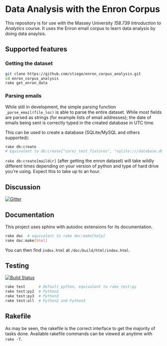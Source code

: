 # Data Analysis with the Enron Corpus

This repository is for use with the Massey University *158.739 Introduction to Analytics* course. It uses the Enron email corpus to learn data analysis by doing data anaylsis.

## Supported features

### Getting the dataset

```bash
git clone https://github.com/stiege/enron_corpus_analysis.git
cd enron_corpus_analysis
rake get_enron_data
```

### Parsing emails

While still in development, the simple parsing function `_parse_email(file_loc)` is able to parse the entire dataset. While most fields are parsed as strings (for example lists of email addresses); the date of emails being sent is correctly typed in the created database in UTC time.

This can be used to create a database (SQLite/MySQL and others supported):

```bash
rake db:create
# Equivalent to db:create["core/_test_fixtures", "sqlite:///database.db"]
```

`rake db:create[maildir]` (after getting the enron dataset) will take wildly different times depending on your version of python and type of hard drive you're using. Expect this to take up to an hour.

## Discussion

[![Gitter](https://badges.gitter.im/stiege/enron_corpus_analysis.svg)](https://gitter.im/stiege/enron_corpus_analysis?utm_source=badge&utm_medium=badge&utm_campaign=pr-badge)

## Documentation

This project uses sphinx with autodoc extensions for its documentation.

```bash
rake doc  # equivalent to rake doc:make[help]
rake doc:make[html]
```

You can then find `index.html` at `/doc/build/html/index.html`.

## Testing

[![Build Status](https://secure.travis-ci.org/stiege/enron_corpus_analysis.png?branch=master)](http://travis-ci.org/stiege/enron_corpus_analysis)


```bash
rake test      # Default python, equivalent to rake test:py
rake test:py2  # Python2
rake test:py3  # Python3
rake test:all  # Python2 and Python3
```

## Rakefile

As may be seen, the rakefile is the correct interface to get the majority of tasks done. Available rakefile commands can be viewed at anytime with `rake -T`.
